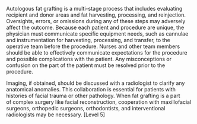Autologous fat grafting is a multi-stage process that includes evaluating recipient and donor areas and fat harvesting, processing, and reinjection. Oversights, errors, or omissions during any of these steps may adversely affect the outcome. Because each patient and procedure are unique, the physician must communicate specific equipment needs, such as cannulae and instrumentation for harvesting, processing, and transfer, to the operative team before the procedure. Nurses and other team members should be able to effectively communicate expectations for the procedure and possible complications with the patient. Any misconceptions or confusion on the part of the patient must be resolved prior to the procedure.

Imaging, if obtained, should be discussed with a radiologist to clarify any anatomical anomalies. This collaboration is essential for patients with histories of facial trauma or other pathology. When fat grafting is a part of complex surgery like facial reconstruction, cooperation with maxillofacial surgeons, orthopedic surgeons, orthodontists, and interventional radiologists may be necessary. [Level 5]